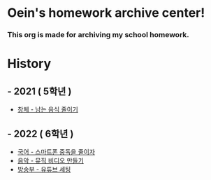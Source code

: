 # Oein's homework archive center!

### This org is made for archiving my school homework.

# History
## - 2021 ( 5학년 )
 - [창체 - 남는 음식 줄이기](https://github.com/oeiar/5grade-changche-ads-homework)

## - 2022 ( 6학년 )
 - [국어 - 스마트폰 중독을 줄이자](https://github.com/oeiar/6grade-korean-class-ads-homework)
 - [음악 - 뮤직 비디오 만들기](https://github.com/oeiar/6grade-music-music-video-homework)
 - [방송부 - 유튜브 세팅 ](https://github.com/oeiar/6grade-broadcast-broadcast-infos)
